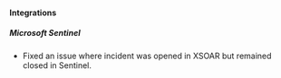 
#### Integrations

##### Microsoft Sentinel

- Fixed an issue where incident was opened in XSOAR but remained closed in Sentinel.